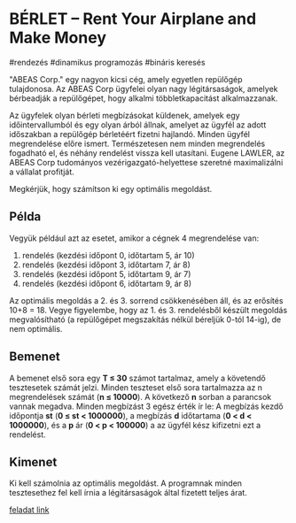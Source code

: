 # BÉRLET – Rent Your Airplane and Make Money
#rendezés #dinamikus programozás #bináris keresés

"ABEAS Corp." egy nagyon kicsi cég, amely egyetlen repülőgép tulajdonosa. Az ABEAS Corp ügyfelei olyan nagy légitársaságok, amelyek bérbeadják a repülőgépet, hogy alkalmi többletkapacitást alkalmazzanak.

Az ügyfelek olyan bérleti megbízásokat küldenek, amelyek egy időintervallumból és egy olyan árból állnak, amelyet az ügyfél az adott időszakban a repülőgép bérletéért fizetni hajlandó. Minden ügyfél megrendelése előre ismert. Természetesen nem minden megrendelés fogadható el, és néhány rendelést vissza kell utasítani. Eugene LAWLER, az ABEAS Corp tudományos vezérigazgató-helyettese szeretné maximalizálni a vállalat profitját.

Megkérjük, hogy számítson ki egy optimális megoldást.

## Példa

Vegyük például azt az esetet, amikor a cégnek 4 megrendelése van:

1. rendelés (kezdési időpont 0, időtartam 5, ár 10)
2. rendelés (kezdési időpont 3, időtartam 7, ár 8)
3. rendelés (kezdési időpont 5, időtartam 9, ár 7)
4. rendelés (kezdési időpont 6, időtartam 9, ár 8)

Az optimális megoldás a 2. és 3. sorrend csökkenésében áll, és az erősítés 10+8 = 18.
Vegye figyelembe, hogy az 1. és 3. rendelésből készült megoldás megvalósítható (a repülőgépet megszakítás nélkül béreljük 0-tól 14-ig), de nem optimális.

## Bemenet

A bemenet első sora egy **T ≤ 30** számot tartalmaz, amely a követendő tesztesetek számát jelzi. Minden teszteset első sora tartalmazza az n megrendelések számát (**n ≤ 10000**). A következő **n** sorban a parancsok vannak megadva. Minden megbízást 3 egész érték ír le: A megbízás kezdő időpontja **st** (**0 ≤ st < 1000000**), a megbízás **d** időtartama (**0 < d < 1000000**), és a **p** ár (**0 < p < 100000**) a az ügyfél kész kifizetni ezt a rendelést.

## Kimenet

Ki kell számolnia az optimális megoldást. A programnak minden tesztesethez fel kell írnia a légitársaságok által fizetett teljes árat.

[feladat link](https://www.spoj.com/problems/RENT/)